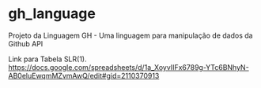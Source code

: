 # gh_language
Projeto da Linguagem GH - Uma linguagem para manipulação de dados da Github API

Link para Tabela SLR(1).
https://docs.google.com/spreadsheets/d/1a_XoyvIIFx6789g-YTc6BNhyN-AB0eluEwqmMZvmAwQ/edit#gid=2110370913 
